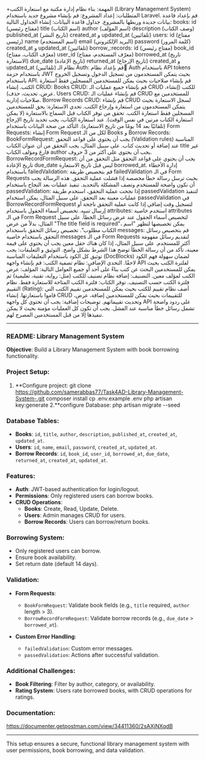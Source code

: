+المهمة: بناء نظام إدارة مكتبة مع استعارة الكتب (Library Management System)
المتطلبات:
إعداد المشروع:
قم بإنشاء مشروع جديد باستخدام Laravel.
قم بإعداد قاعدة بيانات جديدة وربطها بالمشروع.
جداول قاعدة البيانات:
إنشاء الجداول التالية:
books:
id (مفتاح رئيسي)
title (اسم الكتاب)
author (اسم المؤلف)
description (وصف الكتاب)
published_at (تاريخ النشر)
created_at و updated_at (تلقائيين)
users:
id (مفتاح رئيسي)
name (اسم المستخدم)
email (البريد الإلكتروني)
password (كلمة المرور)
created_at و updated_at (تلقائيين)
borrow_:records:
id (مفتاح رئيسي)
book_id (معرّف الكتاب، مفتاح)
user_id (معرّف المستخدم، مفتاح)
borrowed_at (تاريخ الاستعارة)
due_date (تاريخ الإعادة)
returned_at (تاريخ الإرجاع)
created_at و updated_at (تلقائيين)
نظام الـ Auth:
قم بإعداد نظام ِAuth  باستخدام API tokens باستخدام حزمة JWT بحيث يتمكن المستخدمون من تسجيل الدخول وتسجيل الخروج باستخدام API.
قم بإنشاء صلاحيات بحيث يمكن للمستخدمين المسجلين فقط استعارة الكتب.
إنشاء CRUD:
Books CRUD: قم بإنشاء جميع عمليات الـ CRUD للكتب (إنشاء، عرض، تحديث، حذف).
Users CRUD: قم بإنشاء عمليات الـ CRUD للمستخدمين مع صلاحيات إدارية.
Borrow Records CRUD: قم بإنشاء CRUD لسجل الاستعارة بحيث يتمكن المستخدمون من استعارة وإرجاع الكتب.
تحدي الاستعارة:
 يحق للمستخدمين المسجلين فقط استعارة الكتب.
تحقق من توفر الكتاب قبل السماح بالاستعارة (لا يمكن استعارة الكتاب مرتين في نفس الوقت).
عند استعارة الكتاب، يجب تحديد تاريخ الإرجاع (تلقائيًا بعد 14 يومًا من تاريخ الاستعارة).
التأكد من صحة البيانات باستخدام Form Requests:
إنشاء Form Request لكل من الـ Books و Borrow Records:
BookFormRequest: يجب أن يحتوي على قواعد التحقق (Validation rules) المناسبة عند إضافة أو تحديث كتاب. على سبيل المثال، يجب التحقق من أن عنوان الكتاب title غير فارغ ومؤلف الكتاب author يجب أن يحتوي على أكثر من 3 حروف.
BorrowRecordFormRequest: يجب أن يحتوي على قواعد التحقق مثل التحقق من أن تاريخ الإعادة due_date ليس قبل تاريخ الاستعارة borrowed_at.
إدارة الأخطاء باستخدام failedValidation:
قم بتخصيص طريقة failedValidation في الـ Form Requests بحيث ترسل رسالة خطأ مخصصة إذا فشلت عملية التحقق. هذه الرسالة يجب أن تكون واضحة للمستخدم وتصف المشكلة بالتحديد.
تنفيذ عمليات بعد النجاح باستخدام passedValidation:
إذا نجحت عملية التحقق، استخدم طريقة passedValidation لتنفيذ عمليات معينة بعد التحقق. على سبيل المثال، يمكن استخدام passedValidation في BorrowRecordFormRequest لتسجيل وقت إضافي إذا كانت عملية التحقق ناجحة أو إرسال تنبيه. 
تخصيص أسماء الحقول باستخدام attributes:
استخدم خاصية attributes في الـ Form Request لتخصيص أسماء الحقول عند عرض رسائل الخطأ. على سبيل المثال، بدلاً من عرض "The title field is required"، يمكن تخصيصها لتظهر "اسم الكتاب مطلوب".
تخصيص رسائل التحقق باستخدام messages:
قم بتخصيص رسائل التحقق باستخدام خاصية messages في الـ Form Requests لتقديم رسائل مفهومة أكثر للمستخدم. على سبيل المثال، إذا كان هناك حقل معين يجب أن يحتوي على قيمة معينة، تأكد من أن رسالة الخطأ توضح هذا الشرط بشكل واضح.
التوثيق و التعليقات:
يجب توثيق كل الكود باستخدام التعليقات المناسبة (DocBlocks) لضمان سهولة فهم الكود لاحقًا.
التحدي الإضافي:
نظام تصفية الكتب:
قم بإنشاء واجهة API لفلترة الكتب بحيث يمكن للمستخدمين البحث عن كتب بناءً على أحد أو جميع العوامل التالية:
المؤلف: عرض الكتب لمؤلف معين.
التصنيف: إضافة نظام تصنيف للكتب (مثل: رواية، تقنية، تعليمية) ثم فلترة الكتب حسب التصنيف.
توفر الكتاب: فلترة الكتب المتاحة للاستعارة فقط.
نظام التقييم (Rating):
أضف نظام تقييم للكتب بحيث يمكن للمستخدمين تقييم الكتب التي قاموا باستعارتها.
إنشاء CRUD للتقييمات بحيث يمكن للمستخدمين إضافة، عرض، وتحديث تقييماتهم.
توضيحات إضافية:
يجب أن تحتوي كل واجهة API على ردود واضحة تشمل رسائل خطأ مناسبة عند الفشل.
يجب أن تكون كل العمليات مؤمنة بحيث لا يمكن تنفيذها إلا من قبل المستخدمين المصرح لهم.
*********************************************************************************************************************************************************
### README: Library Management System

**Objective**: Build a Library Management System with book borrowing functionality.

### Project Setup:
1. **Configure project:
     git clone https://github.com/samerabbas77/Task4AD-Library-Management-System-.git
    composer install
    cp .env.example .env
    php artisan key:generate
2.**configure Database:
   php artisan migrate --seed    

### Database Tables:
- **Books**: `id`, `title`, `author`, `description`, `published_at`, `created_at`, `updated_at`.
- **Users**: `id`, `name`, `email`, `password`, `created_at`, `updated_at`.
- **Borrow Records**: `id`, `book_id`, `user_id`, `borrowed_at`, `due_date`, `returned_at`, `created_at`, `updated_at`.

### Features:
- **Auth**: JWT-based authentication for login/logout.
- **Permissions**: Only registered users can borrow books.
- **CRUD Operations**:
  - **Books**: Create, Read, Update, Delete.
  - **Users**: Admin manages CRUD for users.
  - **Borrow Records**: Users can borrow/return books.

### Borrowing System:
- Only registered users can borrow.
- Ensure book availability.
- Set return date (default 14 days).

### Validation:
- **Form Requests**:
  - `BookFormRequest`: Validate book fields (e.g., `title` required, `author` length > 3).
  - `BorrowRecordFormRequest`: Validate borrow records (e.g., `due_date` > `borrowed_at`).
  
- **Custom Error Handling**:
  - `failedValidation`: Custom error messages.
  - `passedValidation`: Actions after successful validation.

### Additional Challenges:
- **Book Filtering**: Filter by author, category, or availability.
- **Rating System**: Users rate borrowed books, with CRUD operations for ratings.

### Documentation:
https://documenter.getpostman.com/view/34411360/2sAXjNXqdB

---

This setup ensures a secure, functional library management system with user permissions, book borrowing, and data validation.


